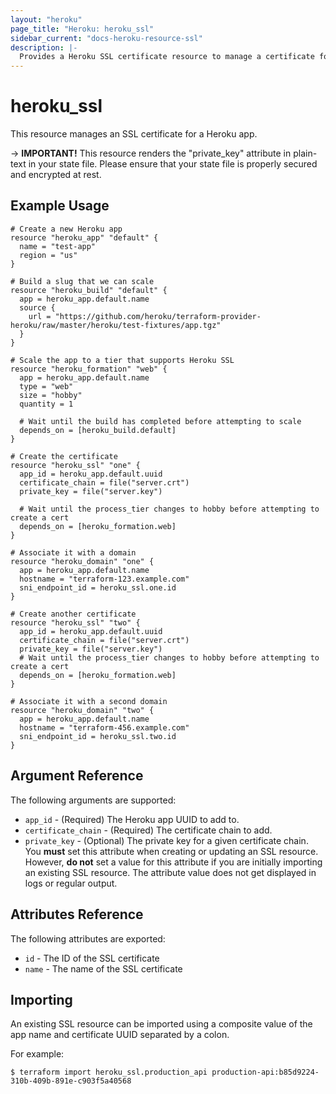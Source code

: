 ```yaml
---
layout: "heroku"
page_title: "Heroku: heroku_ssl"
sidebar_current: "docs-heroku-resource-ssl"
description: |-
  Provides a Heroku SSL certificate resource to manage a certificate for a Heroku app.
---
```


# heroku\_ssl

This resource manages an SSL certificate for a Heroku app.

-> **IMPORTANT!**
This resource renders the "private_key" attribute in plain-text in your state file.
Please ensure that your state file is properly secured and encrypted at rest.

## Example Usage

```hcl-terraform
# Create a new Heroku app
resource "heroku_app" "default" {
  name = "test-app"
  region = "us"
}

# Build a slug that we can scale
resource "heroku_build" "default" {
  app = heroku_app.default.name
  source {
    url = "https://github.com/heroku/terraform-provider-heroku/raw/master/heroku/test-fixtures/app.tgz"
  }
}

# Scale the app to a tier that supports Heroku SSL
resource "heroku_formation" "web" {
  app = heroku_app.default.name
  type = "web"
  size = "hobby"
  quantity = 1

  # Wait until the build has completed before attempting to scale
  depends_on = [heroku_build.default]
}

# Create the certificate
resource "heroku_ssl" "one" {
  app_id = heroku_app.default.uuid
  certificate_chain = file("server.crt")
  private_key = file("server.key")

  # Wait until the process_tier changes to hobby before attempting to create a cert
  depends_on = [heroku_formation.web]
}

# Associate it with a domain
resource "heroku_domain" "one" {
  app = heroku_app.default.name
  hostname = "terraform-123.example.com"
  sni_endpoint_id = heroku_ssl.one.id
}

# Create another certificate
resource "heroku_ssl" "two" {
  app_id = heroku_app.default.uuid
  certificate_chain = file("server.crt")
  private_key = file("server.key")
  # Wait until the process_tier changes to hobby before attempting to create a cert
  depends_on = [heroku_formation.web]
}

# Associate it with a second domain
resource "heroku_domain" "two" {
  app = heroku_app.default.name
  hostname = "terraform-456.example.com"
  sni_endpoint_id = heroku_ssl.two.id
}
```

## Argument Reference

The following arguments are supported:

* `app_id` - (Required) The Heroku app UUID to add to.
* `certificate_chain` - (Required) The certificate chain to add.
* `private_key` - (Optional) The private key for a given certificate chain. You **must** set this attribute when creating or
  updating an SSL resource. However, **do not** set a value for this attribute if you are initially importing an existing
  SSL resource. The attribute value does not get displayed in logs or regular output.

## Attributes Reference

The following attributes are exported:

* `id` - The ID of the SSL certificate
* `name` - The name of the SSL certificate

## Importing

An existing SSL resource can be imported using a composite value of the app name and certificate UUID separated by a colon.

For example:

```
$ terraform import heroku_ssl.production_api production-api:b85d9224-310b-409b-891e-c903f5a40568
```
